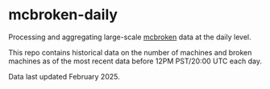 # mcbroken-daily

Processing and aggregating large-scale [mcbroken](https://github.com/rashiq/mcbroken-archive) data at the daily level.

This repo contains historical data on the number of machines and broken machines as of the most recent data before 12PM PST/20:00 UTC each day.

Data last updated February 2025.
